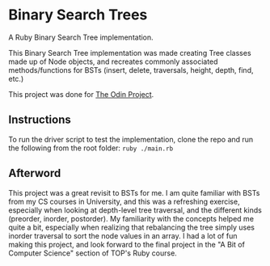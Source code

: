 # Binary Search Trees
A Ruby Binary Search Tree implementation.

This Binary Search Tree implementation was made creating Tree classes made up of Node objects, and recreates commonly associated methods/functions for BSTs (insert, delete, traversals, height, depth, find, etc.)

This project was done for [The Odin Project](https://www.theodinproject.com/lessons/ruby-binary-search-trees).

## Instructions
To run the driver script to test the implementation, clone the repo and run the following from the root folder:
`ruby ./main.rb`

## Afterword
This project was a great revisit to BSTs for me. I am quite familiar with BSTs from my CS courses in University, and this was a refreshing exercise, especially when looking at depth-level tree traversal, and the different kinds (preorder, inorder, postorder). My familiarity with the concepts helped me quite a bit, especially when realizing that rebalancing the tree simply uses inorder traversal to sort the node values in an array. I had a lot of fun making this project, and look forward to the final project in the "A Bit of Computer Science" section of TOP's Ruby course.